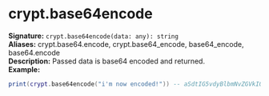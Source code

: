 # crypt.base64encode
**Signature:** `crypt.base64encode(data: any): string` <br>
**Aliases:** crypt.base64.encode, crypt.base64_encode, base64_encode, base64.encode <br>
**Description:** Passed data is base64 encoded and returned.<br>
**Example:**
```lua
print(crypt.base64encode("i'm now encoded!")) -- aSdtIG5vdyBlbmNvZGVkIQ== is printed!
```
